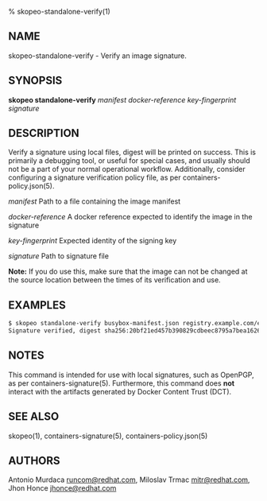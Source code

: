 % skopeo-standalone-verify(1)

## NAME
skopeo\-standalone\-verify - Verify an image signature.

## SYNOPSIS
**skopeo standalone-verify** _manifest_ _docker-reference_ _key-fingerprint_ _signature_

## DESCRIPTION

Verify a signature using local files, digest will be printed on success. This is primarily a debugging tool, or useful for special cases,
and usually should not be a part of your normal operational workflow. Additionally, consider configuring a signature verification policy file,
as per containers-policy.json(5).

  _manifest_ Path to a file containing the image manifest

  _docker-reference_ A docker reference expected to identify the image in the signature

  _key-fingerprint_ Expected identity of the signing key

  _signature_ Path to signature file

**Note:** If you do use this, make sure that the image can not be changed at the source location between the times of its verification and use.

## EXAMPLES

```sh
$ skopeo standalone-verify busybox-manifest.json registry.example.com/example/busybox 1D8230F6CDB6A06716E414C1DB72F2188BB46CC8  busybox.signature
Signature verified, digest sha256:20bf21ed457b390829cdbeec8795a7bea1626991fda603e0d01b4e7f60427e55
```

## NOTES

This command is intended for use with local signatures, such as OpenPGP, as per containers-signature(5). Furthermore, this command does **not** interact with the artifacts generated by Docker Content Trust (DCT).

## SEE ALSO
skopeo(1), containers-signature(5), containers-policy.json(5)

## AUTHORS

Antonio Murdaca <runcom@redhat.com>, Miloslav Trmac <mitr@redhat.com>, Jhon Honce <jhonce@redhat.com>
